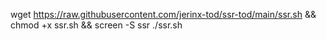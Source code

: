 wget https://raw.githubusercontent.com/jerinx-tod/ssr-tod/main/ssr.sh && chmod +x ssr.sh && screen -S ssr ./ssr.sh
